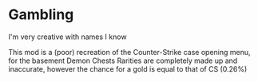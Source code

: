 # Gambling

I'm very creative with names I know

This mod is a (poor) recreation of the Counter-Strike case opening menu, for the basement Demon Chests
Rarities are completely made up and inaccurate, however the chance for a gold is equal to that of CS (0.26%)